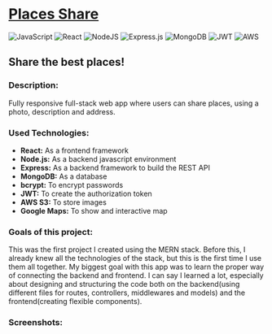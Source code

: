 # [Places Share](https://places-share.netlify.app/)

![JavaScript](https://img.shields.io/badge/javascript-%23323330.svg?style=for-the-badge&logo=javascript&logoColor=%23F7DF1E)
![React](https://img.shields.io/badge/react-%2320232a.svg?style=for-the-badge&logo=react&logoColor=%2361DAFB)
![NodeJS](https://img.shields.io/badge/node.js-6DA55F?style=for-the-badge&logo=node.js&logoColor=white)
![Express.js](https://img.shields.io/badge/express.js-%23404d59.svg?style=for-the-badge&logo=express&logoColor=%2361DAFB)
![MongoDB](https://img.shields.io/badge/MongoDB-%234ea94b.svg?style=for-the-badge&logo=mongodb&logoColor=white)
![JWT](https://img.shields.io/badge/JWT-black?style=for-the-badge&logo=JSON%20web%20tokens)
![AWS](https://img.shields.io/badge/AWS-%23FF9900.svg?style=for-the-badge&logo=amazon-aws&logoColor=white)

## Share the best places!


### Description:
Fully responsive full-stack web app where users can share places, using a photo, description and address.

### Used Technologies:
- **React:** As a frontend framework
- **Node.js:** As a backend javascript environment
- **Express:** As a backend framework to build the REST API
- **MongoDB:** As a database
- **bcrypt:** To encrypt passwords
- **JWT:** To create the authorization token
- **AWS S3:** To store images
- **Google Maps:** To show and interactive map

### Goals of this project:
This was the first project I created using the MERN stack. Before this, I already knew all the technologies of the stack,
but this is the first time I use them all together. My biggest goal with this app was to learn the proper way of connecting
the backend and frontend. I can say I learned a lot, especially about designing and structuring the code both on the backend(using different files for routes, controllers, middlewares and models) and the frontend(creating flexible components).

### Screenshots:

